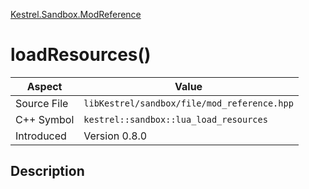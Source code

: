 [Kestrel.Sandbox.ModReference](index)
# loadResources()
| Aspect | Value |
| --- | --- |
| Source File | `libKestrel/sandbox/file/mod_reference.hpp` |
| C++ Symbol | `kestrel::sandbox::lua_load_resources` |
| Introduced | Version 0.8.0 |
## Description

